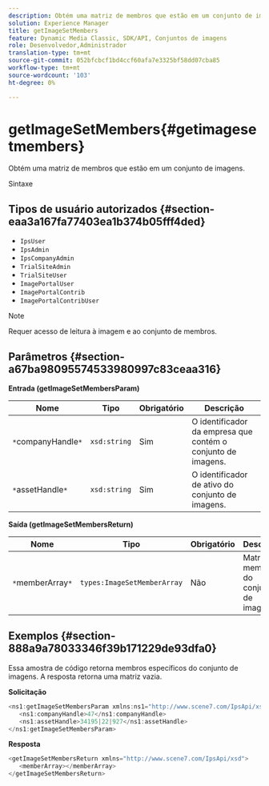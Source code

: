 ```yaml
---
description: Obtém uma matriz de membros que estão em um conjunto de imagens.
solution: Experience Manager
title: getImageSetMembers
feature: Dynamic Media Classic, SDK/API, Conjuntos de imagens
role: Desenvolvedor,Administrador
translation-type: tm+mt
source-git-commit: 052bfcbcf1bd4ccf60afa7e3325bf58dd07cba85
workflow-type: tm+mt
source-wordcount: '103'
ht-degree: 0%

---
```



# getImageSetMembers{#getimagesetmembers}

Obtém uma matriz de membros que estão em um conjunto de imagens.

Sintaxe

## Tipos de usuário autorizados {#section-eaa3a167fa77403ea1b374b05fff4ded}

* `IpsUser`
* `IpsAdmin`
* `IpsCompanyAdmin`
* `TrialSiteAdmin`
* `TrialSiteUser`
* `ImagePortalUser`
* `ImagePortalContrib`
* `ImagePortalContribUser`

>[!NOTE]
>
>Requer acesso de leitura à imagem e ao conjunto de membros.

## Parâmetros {#section-a67ba98095574533980997c83ceaa316}

**Entrada (getImageSetMembersParam)**

| Nome | Tipo | Obrigatório | Descrição |
|---|---|---|---|
| `*`companyHandle`*` | `xsd:string` | Sim | O identificador da empresa que contém o conjunto de imagens. |
| `*`assetHandle`*` | `xsd:string` | Sim | O identificador de ativo do conjunto de imagens. |

**Saída (getImageSetMembersReturn)**

| Nome | Tipo | Obrigatório | Descrição |
|---|---|---|---|
| `*`memberArray`*` | `types:ImageSetMemberArray` | Não | Matriz de membros do conjunto de imagens. |

## Exemplos {#section-888a9a78033346f39b171229de93dfa0}

Essa amostra de código retorna membros específicos do conjunto de imagens. A resposta retorna uma matriz vazia.

**Solicitação**

```java
<ns1:getImageSetMembersParam xmlns:ns1="http://www.scene7.com/IpsApi/xsd">
   <ns1:companyHandle>47</ns1:companyHandle>
   <ns1:assetHandle>34195|22|927</ns1:assetHandle>
</ns1:getImageSetMembersParam>
```

**Resposta**

```java
<getImageSetMembersReturn xmlns="http://www.scene7.com/IpsApi/xsd">
   <memberArray></memberArray>
</getImageSetMembersReturn>
```

